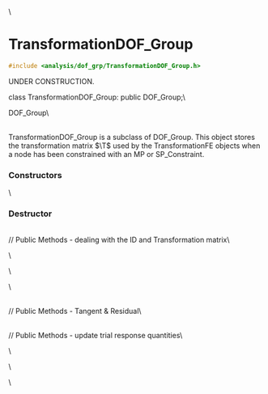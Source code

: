 \
# TransformationDOF_Group 

```cpp
#include <analysis/dof_grp/TransformationDOF_Group.h>
```
UNDER CONSTRUCTION.

class TransformationDOF_Group: public DOF_Group;\

DOF_Group\

\
TransformationDOF_Group is a subclass of DOF_Group. This object stores
the transformation matrix $\T$ used by the TransformationFE objects when
a node has been constrained with an MP or SP_Constraint.


### Constructors

\

### Destructor

\
// Public Methods - dealing with the ID and Transformation matrix\

\

\

\

\
// Public Methods - Tangent & Residual\

\
// Public Methods - update trial response quantities\

\

\

\
